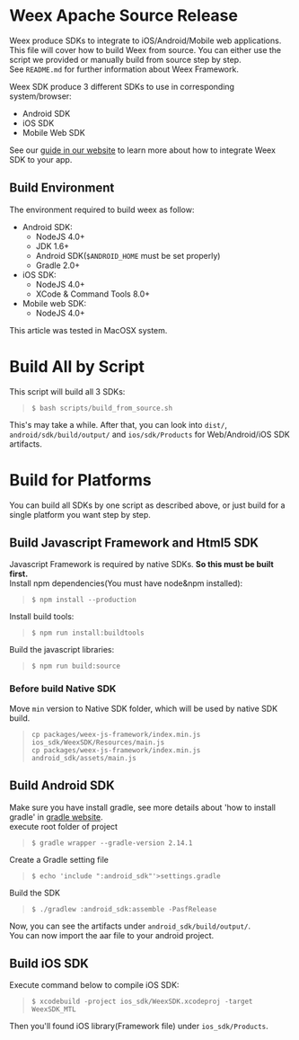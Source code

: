 # Weex Apache Source Release   
Weex produce SDKs to integrate to iOS/Android/Mobile web applications. This file will cover how to build Weex from source. You can either use the script we provided or manually build from source step by step.   
See `README.md` for further information about Weex Framework.

Weex SDK produce 3 different SDKs to use in corresponding system/browser:
* Android SDK
* iOS SDK
* Mobile Web SDK

See our [guide in our website](http://weex.apache.org/guide/integrate-to-your-app.html) to learn more about how to integrate Weex SDK to your app.

## Build Environment
The environment required to build weex as follow:   
* Android SDK:   
    * NodeJS 4.0+
    * JDK 1.6+
    * Android SDK(`$ANDROID_HOME` must be set properly)
    * Gradle 2.0+
* iOS SDK:   
    * NodeJS 4.0+
    * XCode & Command Tools 8.0+  
* Mobile web SDK:
    * NodeJS 4.0+

This article was tested in MacOSX system.

# Build All by Script

This script will build all 3 SDKs:   
> `$ bash scripts/build_from_source.sh`

This's may take a while. After that, you can look into `dist/`, `android/sdk/build/output/` and `ios/sdk/Products` for Web/Android/iOS SDK artifacts.


# Build for Platforms

You can build all SDKs by one script as described above, or just build for a single platform you want step by step.

## Build Javascript Framework and Html5 SDK
Javascript Framework is required by native SDKs. **So this must be built first.**  
Install npm dependencies(You must have node&npm installed):   
> `$ npm install --production`

Install build tools:   
> `$ npm run install:buildtools`

Build the javascript libraries:   
> `$ npm run build:source`

### Before build Native SDK
Move `min` version to Native SDK folder, which will be used by native SDK build.   
> `cp packages/weex-js-framework/index.min.js ios_sdk/WeexSDK/Resources/main.js`   
> `cp packages/weex-js-framework/index.min.js android_sdk/assets/main.js`

## Build Android SDK    
Make sure you have install gradle, see more details about 'how to install gradle' in [gradle website](https://gradle.org/install).   
execute root folder of project   
> `$ gradle wrapper --gradle-version 2.14.1`   

Create a Gradle setting file
> `$ echo 'include ":android_sdk"'>settings.gradle`

Build the SDK   
> `$ ./gradlew :android_sdk:assemble -PasfRelease`

Now, you can see the artifacts under `android_sdk/build/output/`.    
You can now import the aar file to your android project.

## Build iOS SDK
Execute command below to compile iOS SDK:   
> `$ xcodebuild -project ios_sdk/WeexSDK.xcodeproj -target WeexSDK_MTL`

Then you'll found iOS library(Framework file) under `ios_sdk/Products`.
